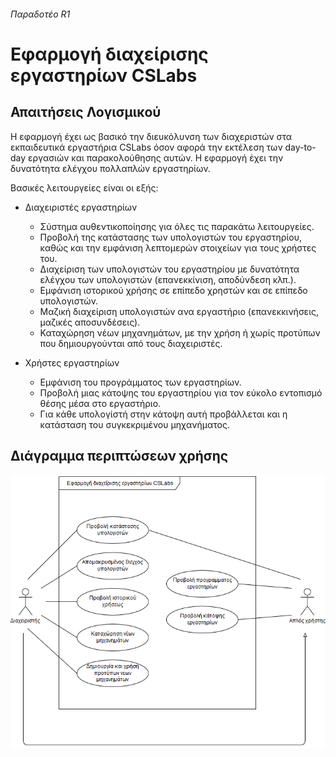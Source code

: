 ###### Παραδοτέο R1

Εφαρμογή διαχείρισης εργαστηρίων CSLabs
===

## Απαιτήσεις Λογισμικού

Η εφαρμογή έχει ως βασικό την διευκόλυνση των διαχεριστών στα εκπαιδευτικά εργαστήρια CSLabs όσον αφορά την εκτέλεση των day-to-day εργασιών και παρακολούθησης αυτών. Η εφαρμογή έχει την δυνατότητα ελέγχου πολλαπλών εργαστηρίων.

Βασικές λειτουργείες είναι οι εξής:
* Διαχειριστές εργαστηρίων
    * Σύστημα αυθεντικοποίησης για όλες τις παρακάτω λειτουργείες.
    * Προβολή της κατάστασης των υπολογιστών του εργαστηρίου, καθώς και την εμφάνιση λεπτομερών στοιχείων για τους χρήστες του.
    * Διαχείριση των υπολογιστών του εργαστηρίου με δυνατότητα ελέγχου των υπολογιστών (επανεκκίνιση, αποδύνδεση κλπ.).
    * Εμφάνιση ιστορικού χρήσης σε επίπεδο χρηστών και σε επίπεδο υπολογιστών.
    * Μαζική διαχείριση υπολογιστών ανα εργαστήριο (επανεκκινήσεις, μαζικές αποσυνδέσεις).
    * Καταχώρηση νέων μηχανημάτων, με την χρήση ή χωρίς προτύπων που δημιουργούνται από τους διαχειριστές.
    
* Χρήστες εργαστηρίων
    * Εμφάνιση του προγράμματος των εργαστηρίων.
    * Προβολή μιας κάτοψης του εργαστηρίου για τον εύκολο εντοπισμό θέσης μέσα στο εργαστήριο.
    * Για κάθε υπολογίστή στην κάτοψη αυτή προβάλλεται και η κατάσταση του συγκεκριμένου μηχανήματος.

## Διάγραμμα περιπτώσεων χρήσης

![](use-case-diagram.png)
